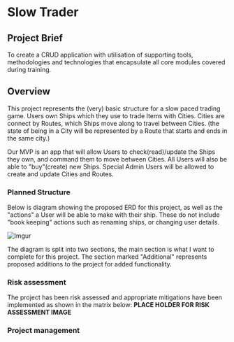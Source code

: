 # Slow Trader

## Project Brief

To create a CRUD application with utilisation of supporting tools,
methodologies and technologies that encapsulate all core modules
covered during training.

## Overview

This project represents the (very) basic structure for a slow paced trading game.
Users own Ships which they use to trade Items with Cities.
Cities are connect by Routes, which Ships move along to travel between Cities. (the state of being in a City will be
represented by a Route that starts and ends in the same city.)

Our MVP is an app that will allow Users to check(read)/update the Ships they own, and command them to move between Cities.
All Users will also be able to "buy"(create) new Ships.
Special Admin Users will be allowed to create and update Cities and Routes.

### Planned Structure

Below is diagram showing the proposed ERD for this project, as well as the "actions" a User will be able to make with their ship. These do not include "book keeping" actions such as renaming ships, or changing user details.

![Imgur](https://i.imgur.com/ar0lEnbundefined.png)

The diagram is split into two sections, the main section is what I want to complete for this project. The section marked "Additional" represents proposed additions to the project for added functionality.

### Risk assessment

The project has been risk assessed and appropriate mitigations have been implemented as shown in the matrix below:
**PLACE HOLDER FOR RISK ASSESSMENT IMAGE**

### Project management
